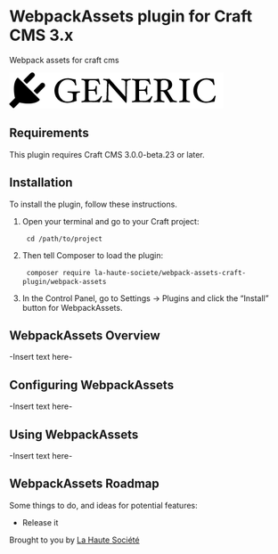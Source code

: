 # WebpackAssets plugin for Craft CMS 3.x

Webpack assets for craft cms

![Screenshot](resources/img/plugin-logo.png)

## Requirements

This plugin requires Craft CMS 3.0.0-beta.23 or later.

## Installation

To install the plugin, follow these instructions.

1. Open your terminal and go to your Craft project:

        cd /path/to/project

2. Then tell Composer to load the plugin:

        composer require la-haute-societe/webpack-assets-craft-plugin/webpack-assets

3. In the Control Panel, go to Settings → Plugins and click the “Install” button for WebpackAssets.

## WebpackAssets Overview

-Insert text here-

## Configuring WebpackAssets

-Insert text here-

## Using WebpackAssets

-Insert text here-

## WebpackAssets Roadmap

Some things to do, and ideas for potential features:

* Release it

Brought to you by [La Haute Société](https://www.lahautesociete.com)
